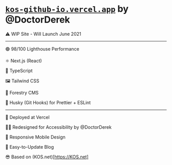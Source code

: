 # [`kos-github-io.vercel.app`](kos-github-io.vercel.app) by @DoctorDerek

⚠ WIP Site - Will Launch June 2021

---

🟢 98/100 Lighthouse Performance

⚛ Next.js (React)

🧠 TypeScript

🖼 Tailwind CSS

🌳 Forestry CMS

🎣 Husky (Git Hooks) for Prettier + ESLint

---

🚢 Deployed at Vercel

👨‍🎨 Redesigned for Accessibility by @DoctorDerek

📱 Responsive Mobile Design

📝 Easy-to-Update Blog

😎 Based on (KOS.net)[https://KOS.net]
